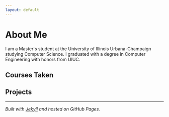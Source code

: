 ```yaml
---
layout: default
---
```


# About Me
I am a Master's student at the University of Illinois Urbana-Champaign studying Computer Science. I graduated with a degree in Computer Engineering with honors from UIUC.

## Courses Taken

## Projects

---
_Built with [Jekyll](https://jekyllrb.com/) and hosted on GitHub Pages._